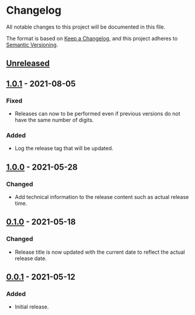 # Changelog
All notable changes to this project will be documented in this file.

The format is based on [Keep a Changelog](https://keepachangelog.com/en/1.1.0/),
and this project adheres to [Semantic Versioning](https://semver.org/spec/v2.0.0.html).

## [Unreleased]

## [1.0.1] - 2021-08-05
### Fixed
- Releases can now to be performed even if previous versions do not have the same number of digits.

### Added
- Log the release tag that will be updated.

## [1.0.0] - 2021-05-28
### Changed
- Add technical information to the release content such as actual release time.

## [0.1.0] - 2021-05-18
### Changed
- Release title is now updated with the current date to reflect the actual release date.

## [0.0.1] - 2021-05-12
### Added
- Initial release.

[Unreleased]: https://github.com/ets-infra/drone-github-full-release/compare/1.0.1...master
[1.0.1]: https://github.com/ets-infra/drone-github-full-release/compare/1.0.0...1.0.1
[1.0.0]: https://github.com/ets-infra/drone-github-full-release/compare/0.1.0...1.0.0
[0.1.0]: https://github.com/ets-infra/drone-github-full-release/compare/0.0.1...0.1.0
[0.0.1]: https://github.com/ets-infra/drone-github-full-release/releases/tag/0.0.1
